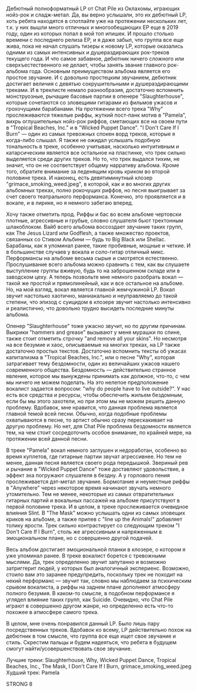 Дебютный полноформатный LP от Chat Pile из Оклахомы, играющих нойз-рок и сладж-метал. Да, вы верно услышали, это их дебютный LP, хоть ребята находятся в спотлайте уже на протяжении нескольких лет, т.к. у них вышли много отличных и многообещающих EP еще в 2019 году, один из которых попал в мой топ ипишек. И прошло столько времени с последнего релиза EP, и я даже забыл, что группа все еще жива, пока не начал слушать тизеры к новому LP, которые оказались одними из самых интенсивных и душераздирающих рок-треков текущего года. И что самое забавное, дебютник ничего сложного или сверхъестественного не делает, чтобы занять звание главного рок-альбома года. Основным преимуществом альбома является его простое звучание. И с довольно простецким звучанием, дебютник достигает величия с девятью сокрушительными и душераздирающими треками. И в треклисте немало разнообразия, достаточно вспомнить монструозные, рычащие басовые партии в опенере "Slaughterhouse", которые сочетаются со зловещими гитарами из фильмов ужасов и грохочущими барабанами. На протяжении всего трека "Why" прослеживаются тяжелые риффы, жуткий пост-панк мотив в "Pamela", вихрь оглушительных нойз-рок риффов, сметающих все на своем пути в "Tropical Beaches, Inc." и в "Wicked Puppet Dance". "I Don't Care If I Burn" — один из самых тревожных спокен ворд треков, которые я когда-либо слышал. Я также не ожидал услышать подобную тональность в треке, особенно учитывая, насколько интуитивным и катарсическим является все остальное на пластинке, что трек сильно выделяется среди других треков. Но то, что трек выдался тихим, не значит, что он не соответствует общему нарративу альбома. Кроме того, обратите внимание за леденящим кровь криком во второй половине трека. И наконец, есть девятиминутный клозер "grimace_smoking_weed.jpeg", в которой, как и во многих других альбомных треках, полно рокочущих риффов, но песня выигрывает за счет своего театрального перформанса. Конечно, это проявляется и в вокале, и в лирике, но я немного забегаю вперед.

Хочу также отметить прод. Риффы и бас во всем альбоме чертовски плотные, агрессивные и грубые, словно слушателя бьют трехтонным шлакоблоком. Вайб всего альбома воссоздает звучание таких групп, как The Jesus Lizard или Godflesh, а также множество проектов, связанных со Стивом Альбини — будь то Big Black или Shellac. Барабаны, как я упоминал ранее, такие пробивные, мощные и четкие. И в большинстве случаев у вокала и соло-гитар отличный микс. Перформансы на альбоме весьма сырые и смотрятся естественно. Прослушивание всего альбома можно сравнить с тем, как вы слушаете выступление группы вживую, будь то на заброшенном складе или в заводском цеху. А теперь позвольте мне немного разобрать вокал — такой же простой и прямолинейный, как и все остальное на альбоме. Но, на мой взгляд, вокал является главной жемчужиной LP. Вокал звучит настолько хаотично, маниакально и неуправляемо до такой степени, что эпизод с суицидом в клозере звучит настолько интенсивно и реалистично, что довольно трудно высидеть последние минуты альбома.

Опенер "Slaughterhouse" тоже ужасно звучит, но по другим причинам. Выкрики "hammers and grease" вызывают у меня мурашки по спине, также стоит отметить строчку "and remove all your skins". Но несмотря на все безумие и хаос, описываемые на многих треках, на LP также достаточно простых текстов. Достаточно вспомнить тексты об ужасах капитализма в "Tropical Beaches, Inc.", или о песне "Why", которая затрагивает тему бездомности, один из величайших ужасов нашего современного общества. Бездомность — действительно странное явление, которое мы вынуждены принимать как должное, что-то, с чем мы ничего не можем поделать. На это нелепое предположение вокалист задается вопросом: "why do people have to live outside?". У нас есть все средства и ресурсы, чтобы обеспечить жильем бездомным, если бы мы этого захотели, но при этом мы не можем решить данную проблему. Вдобавок, мне нравится, что данная проблема является главной темой всей песни. Обычно, когда подобные проблемы охватываются в песне, то артист обычно сразу перескакивает на другую проблему. Но нет, для Chat Pile проблема бездомности является тем, на чем стоит сосредоточить особое внимание, по крайней мере, на протяжении всей данной песни.

В треке "Pamela" вокал немного заглушен и недоработан, особенно во время куплетов, где гитарные партии звучат агрессивнее. Но тем не менее, данная песня является своего рода передышкой. Звериный рев и рычание в "Wicked Puppet Dance" тоже доставляют удовольствие, а эффект эха погружают слушателя в бездну. А у горлового пения прослеживается дэт-метал звучание. Бормотание и неуместные риффы в "Anywhere" через некоторое время начинают звучать немного утомительно. Тем не менее, некоторые из самых отвратительных гитарных партий и вокальных пассажей на альбоме присутствуют в первой половине трека. И в целом, в треке прослеживается очевидное влияния Slint. В "The Mask" можно услышать одни из самых зловещих криков на альбоме, а также припев с "line up the Animals!" добавляет толику ярости. Трек сильно контрастирует со следующим треком "I Don't Care If I Burn", столь же агрессивным и напряженным в эмоциональном плане, но с совершенно другой подачей.

Весь альбом достигает эмоциональной планки в клозере, о котором я уже упоминал ранее. В треке вокалист борется с тревожными мыслями. Да, трек определенно звучит запутанно и возможно затриггерит людей, у которых был аналогичный экспериенс. Возможно, стоило вам это заранее предупредить, поскольку трек не походит на некий перформанс — звучит так, словно мы наблюдаем за психическим срывом вокалиста, а риффы на заднем плане дополняют атмосферу полного безумия. В каком-то смысле, в подобном перформансе я углядел влияние таких групп, как Suicide. Очевидно, что Chat Pile играют в совершенно другом жанре, но определенно есть что-то похожее в атмосфере самого трека.

В целом, мне очень понравился данный LP. Было лишь пару посредственных треков. Вдобавок ко всему, LP действительно похож на дебютник в том смысле, что группа все еще ищет свое звучание и стиль. Скрестим пальцы и будем надеяться, что ребята в будущем смогут найти/усовершенствовать свое звучание.

Лучшие треки: Slaughterhouse, Why, Wicked Puppet Dance, Tropical Beaches, Inc., The Mask, I Don't Care If I Burn, grimace_smoking_weed.jpeg
Худший трек: Pamela

STRONG 8
